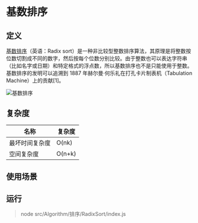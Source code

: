 # 基数排序

## 定义

[基数排序](https://zh.wikipedia.org/wiki/%E5%9F%BA%E6%95%B0%E6%8E%92%E5%BA%8F)（英语：Radix sort）是一种非比较型整数排序算法，其原理是将整数按位数切割成不同的数字，然后按每个位数分别比较。由于整数也可以表达字符串（比如名字或日期）和特定格式的浮点数，所以基数排序也不是只能使用于整数。基数排序的发明可以追溯到 1887 年赫尔曼·何乐礼在打孔卡片制表机（Tabulation Machine）上的贡献[1]。

![基数排序](https://upload.wikimedia.org/wikipedia/commons/thumb/0/04/%E5%9F%BA%E6%95%B0%E6%8E%92%E5%BA%8F.gif/220px-%E5%9F%BA%E6%95%B0%E6%8E%92%E5%BA%8F.gif)

## 复杂度

| 名称           | 复杂度 |
| -------------- | ------ |
| 最坏时间复杂度 | O(nk)  |
| 空间复杂度     | O(n+k) |

## 使用场景

## 运行

> node src/Algorithm/排序/RadixSort/index.js
